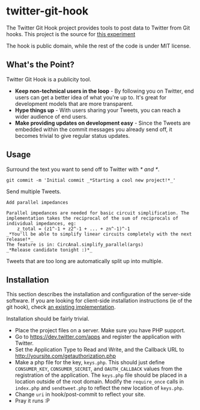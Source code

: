 twitter-git-hook
================

The Twitter Git Hook project provides tools to post data to Twitter from Git
hooks. This project is the source for
[this experiment](http://git-hook.mrsnowf1ake.com/)

The hook is public domain, while the rest of the code is under MIT license.

What's the Point?
-----------------

Twitter Git Hook is a publicity tool.
* **Keep non-technical users in the loop** - By following you on Twitter, end
users can get a better idea of what you're up to. It's great for development
models that are more transparent.
* **Hype things up** - With users sharing your Tweets, you can reach a wider
audience of end users.
* **Make providing updates on development easy** - Since the Tweets are embedded
within the commit messages you already send off, it becomes trivial to give
regular status updates.

Usage
-----

Surround the text you want to send off to Twitter with _* and *_.

    git commit -m 'Initial commit _*Starting a cool new project!*_'

Send multiple Tweets.

    Add parallel impedances
    
    Parallel impedances are needed for basic circuit simplification. The
    implementation takes the reciprocal of the sum of reciprocals of
    individual impedances, eg:
        z_total = (z1^-1 + z2^-1 + ... + zn^-1)^-1
    _*You'll be able to simplify linear circuits completely with the next release!*_
    The feature is in: CircAnal.simplify_parallel(args)
    _*Release candidate tonight :)*_

Tweets that are too long are automatically split up into multiple.

Installation
------------

This section describes the installation and configuration of the server-side
software. If you are looking for client-side installation instructions (ie of
the git hook), check
[an existing implementation](http://git-hook.mrsnowf1ake.com/).

Installation should be fairly trivial.
* Place the project files on a server. Make sure you have PHP support.
* Go to https://dev.twitter.com/apps and register the application with Twitter.
* Set the Application Type to Read and Write, and the Callback URL to
http://yoursite.com/getauthorization.php
* Make a php file for the key, `keys.php`. This should just define
`CONSUMER_KEY`, `CONSUMER_SECRET`, and `OAUTH_CALLBACK` values from the
registration of the application. The `keys.php` file should be placed in a
location outside of the root domain. Modify the `require_once` calls in
`index.php` and `sendtweet.php` to reflect the new location of `keys.php`.
* Change `uri` in hook/post-commit to reflect your site.
* Pray it runs :P
